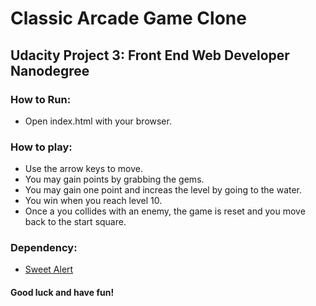 # Classic Arcade Game Clone

## Udacity Project 3: Front End Web Developer Nanodegree


### How to Run: 

* Open index.html with your browser.


### How to play:

* Use the arrow keys to move.
* You may gain points by grabbing the gems.
* You may gain one point and increas the level by going to the water.
* You win when you reach level 10.
* Once a you collides with an enemy, the game is reset and you move back to the start square.


### Dependency:
* [Sweet Alert](https://unpkg.com/sweetalert/dist/sweetalert.min.js)





#### Good luck and have fun!
